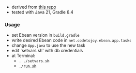 
* derived from [this repo](https://github.com/TuxGamer/ebean-example)
* tested with Java 21, Gradle 8.4

### Usage

* set Ebean version in `build.gradle`
* write desired Ebean code in `net.codetojoy.ebean.app.tasks`
* change `App.java` to use the new task
* edit 'setvars.sh' with db credentials
* at Terminal:
    * `. ./setvars.sh`
    * `./run.sh`
